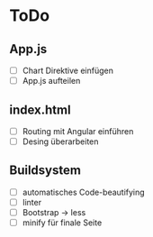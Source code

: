 # ToDo

## App.js

- [ ] Chart Direktive einfügen
- [ ] App.js aufteilen

## index.html

- [ ] Routing mit Angular einführen
- [ ] Desing überarbeiten

## Buildsystem

- [ ] automatisches Code-beautifying
- [ ] linter
- [ ] Bootstrap -> less
- [ ] minify für finale Seite
